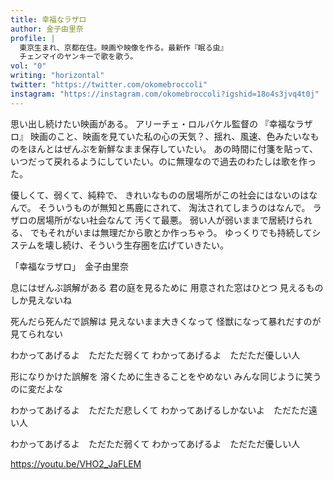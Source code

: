 ```yaml
---
title: 幸福なラザロ
author: 金子由里奈
profile: |
  東京生まれ、京都在住。映画や映像を作る。最新作『眠る虫』
  チェンマイのヤンキーで歌を歌う。
vol: "0"
writing: "horizontal"
twitter: "https://twitter.com/okomebroccoli"
instagram: "https://instagram.com/okomebroccoli?igshid=18o4s3jvq4t0j"
---
```


思い出し続けたい映画がある。
アリーチェ・ロルバケル監督の
『幸福なラザロ』
映画のこと、映画を見ていた私の心の天気？、揺れ、風速、色みたいなものをほんとはぜんぶを新鮮なまま保存していたい。
あの時間に付箋を貼って、いつだって戻れるようにしていたい。のに無理なので過去のわたしは歌を作った。

優しくて、弱くて、純粋で、
きれいなものの居場所がこの社会にはないのはなんで。
そういうものが無知と馬鹿にされて、
淘汰されてしまうのはなんで。
ラザロの居場所がない社会なんて
汚くて最悪。
弱い人が弱いままで居続けられる、
でもそれがいまは無理だから歌とか作っちゃう。
ゆっくりでも持続してシステムを壊し続け、そういう生存圏を広げていきたい。

「幸福なラザロ」　金子由里奈

息にはぜんぶ誤解がある
君の庭を見るために
用意された窓はひとつ
見えるものしか見えないね

死んだら死んだで誤解は
見えないまま大きくなって
怪獣になって暴れだすのが見てられない

わかってあげるよ　ただただ弱くて
わかってあげるよ　ただただ優しい人

形になりかけた誤解を
溶くために生きることをやめない
みんな同じように笑うのに変だよな

わかってあげるよ　ただただ悲しくて
わかってあげるしかないよ　ただただ遠い人

わかってあげるよ　ただただ弱くて
わかってあげるよ　ただただ優しい人

https://youtu.be/VHO2_JaFLEM
